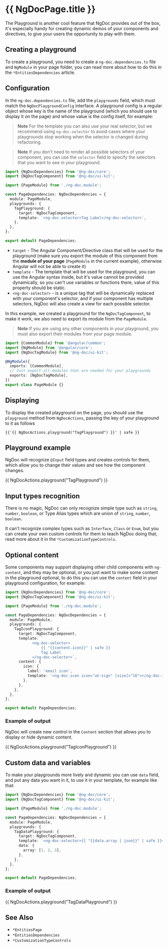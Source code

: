 # {{ NgDocPage.title }}

The Playground is another cool feature that NgDoc provides out of the box, it's especially handy for
creating dynamic demos of your components and directives, to give your users the opportunity to play
with them.

## Creating a playground

To create a playground, you need to create a `ng-doc.dependencies.ts` file and `NgModule` in your
page folder, you can read more about how to do this in the `*EntitiesDependencies` article.

## Configuration

In the `ng-doc.dependencies.ts` file, add the `playgrounds` field, which must match the
`NgDocPlaygroundConfig` interface. A playground config is a regular object whose key is the name of
the playground (which you should use to display it on the page) and whose value is the config
itself,
for example:

> **Note**
> For the template you can also use your real selector, but we recommend using `ng-doc-selector` to
> avoid cases where your playgrounds stop working when the selector is changed during refactoring.

> **Note**
> If you don't need to render all possible selectors of your component, you can use the `selector`
> field
> to specify the selectors that you want to see in your playground.

```typescript fileName="ng-doc.dependencies.ts"
import {NgDocDependencies} from '@ng-doc/core';
import {NgDocTagComponent} from '@ng-doc/ui-kit';

import {PageModule} from './ng-doc.module';

const PageDependencies: NgDocDependencies = {
  module: PageModule,
  playgrounds: {
    TagPlayground: {
      target: NgDocTagComponent,
      template: `<ng-doc-selector>Tag Label</ng-doc-selector>`,
    },
  },
};

export default PageDependencies;
```

- `target` - The Angular Component/Directive class that will be used for the playground (make sure
  you export the module of this
  component from the **module of your page** (`PageModule` in the current example), otherwise
  Angular will not be able to create it)
- `template` - The template that will be used for the playground, you can use the Angular syntax
  inside,
  but it's value cannot be provided dynamically, so you can't use variables or functions there,
  value of this property should be static.
- `<ng-doc-selector>` - is a unique tag that will be dynamically replaced with your component's
  selector, and if your component has multiple selectors, NgDoc will also create a view for each
  possible selector.

In this example, we created a playground for the `NgDocTagComponent`, to make it work,
we also need to export its module from the `PageModule`.

> **Note**
> If you are using any other components in your playground, you must also export their modules from
> your page module.

```typescript fileName="ng-doc.module.ts"
import {CommonModule} from '@angular/common';
import {NgModule} from '@angular/core';
import {NgDocTagModule} from '@ng-doc/ui-kit';

@NgModule({
  imports: [CommonModule],
  // Just export all modules that are needed for your playgrounds
  exports: [NgDocTagModule],
})
export class PageModule {}
```

## Displaying

To display the created playground on the page, you should use the `playground` method
from `NgDocActions`, passing the key of your playground to it as follows

```twig fileName="index.md"
{{'{{ NgDocActions.playground("TagPlayground") }}' | safe }}
```

## Playground example

NgDoc will recognize `@Input` field types and creates controls for them, which allow you to change
their
values and see how the component changes.

{{ NgDocActions.playground("TagPlayground") }}

## Input types recognition

There is no magic, NgDoc can only recognize simple type such as `string`, `number`, `boolean`,
or Type Alias types which are union of `string`, `number`, `boolean`.

It can't recognize complex types such as `Interface`, `Class` or `Enum`, but you can create your
own custom controls for them to teach NgDoc doing that, read more about it in
the `*CustomizationTypeControls`.

## Optional content

Some components may support displaying other child components with `ng-content`, and they may be
optional, or you just want to make some content in the playground optional, to do this you can use
the `content` field in your playground configuration, for example:

```typescript fileName="ng-doc.dependencies.ts"
import {NgDocDependencies} from '@ng-doc/core';
import {NgDocTagComponent} from '@ng-doc/ui-kit';

import {PageModule} from './ng-doc.module';

const PageDependencies: NgDocDependencies = {
  module: PageModule,
  playgrounds: {
    TagIconPlayground: {
      target: NgDocTagComponent,
      template: `
			<ng-doc-selector>
				{{ "{{content.icon}}" | safe }}
				Tag Label
			</ng-doc-selector>`,
      content: {
        icon: {
          label: 'email icon',
          template: '<ng-doc-icon icon="at-sign" [size]="16"></ng-doc-icon>',
        },
      },
    },
  },
};

export default PageDependencies;
```

### Example of output

NgDoc will create new control in the `Content` section that allows you to display or hide dynamic
content.

{{ NgDocActions.playground("TagIconPlayground") }}

## Custom data and variables

To make your playgrounds more lively and dynamic you can use `data` field,
and put any data you want in it, to use it in your template, for example like that:

```typescript fileName="ng-doc.dependencies.ts"
import {NgDocDependencies} from '@ng-doc/core';
import {NgDocTagComponent} from '@ng-doc/ui-kit';

import {PageModule} from './ng-doc.module';

const PageDependencies: NgDocDependencies = {
  module: PageModule,
  playgrounds: {
    TagDataPlayground: {
      target: NgDocTagComponent,
      template: `<ng-doc-selector>{{ "{{data.array | json}}" | safe }}</ng-doc-selector>`,
      data: {
        array: [1, 2, 3],
      },
    },
  },
};

export default PageDependencies;
```

### Example of output

{{ NgDocActions.playground("TagDataPlayground") }}

## See Also

- `*EntitiesPage`
- `*EntitiesDependencies`
- `*CustomizationTypeControls`
